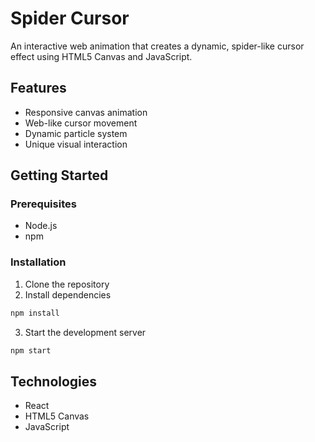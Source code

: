 # Spider Cursor

An interactive web animation that creates a dynamic, spider-like cursor effect using HTML5 Canvas and JavaScript.

## Features
- Responsive canvas animation
- Web-like cursor movement
- Dynamic particle system
- Unique visual interaction

## Getting Started

### Prerequisites
- Node.js
- npm

### Installation
1. Clone the repository
2. Install dependencies
```bash
npm install
```

3. Start the development server
```bash
npm start
```

## Technologies
- React
- HTML5 Canvas
- JavaScript